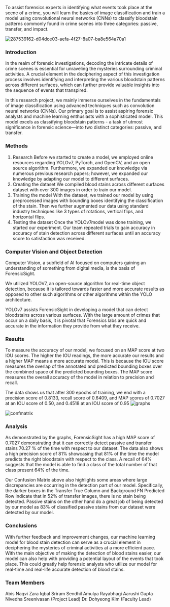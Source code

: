 
To assist forensics experts in identifying what events took place at the scene of a crime, you will learn the basics of image classification and train a model using convolutional neural networks (CNNs) to classify bloodstain patterns commonly found in crime scenes into three categories: passive, transfer, and impact.

![287539162-d04dce03-aefa-4f27-8a07-ba8e564a70a1](https://github.com/ACM-Research/ForensicSight/assets/73293294/2e58441a-b5b1-4ea2-996e-60aff1603cec)


### Introduction
In the realm of forensic investigations, decoding the intricate details of crime scenes is essential for unraveling the mysteries surrounding criminal activities. A crucial element in the deciphering aspect of this investigation process involves identifying and interpreting the various bloodstain patterns across different surfaces, which can further provide valuable insights into the sequence of events that transpired.

In this research project, we mainly immerse ourselves in the fundamentals of image classification using advanced techniques such as convolution neural networks (CNNs). Our primary goal is to assist aspiring forensic analysts and machine learning enthusiasts with a sophisticated model. This model excels as classifying bloodstain patterns - a task of utmost significance in forensic science—into two distinct categories: passive, and transfer. 

### Methods
1. Research
    Before we started to create a model,  we employed online resources regarding YOLOv7, PyTorch, and OpenCV, and an open source algorithm. Furthermore, we expanded our knowledge via numerous previous research papers; however, we expanded our knowledge by adapting our model to different surfaces.
2. Creating the dataset
    We compiled blood stains across different surfaces dataset with over 300 images in order to train our model.
3. Training the model
    With the dataset, we trained our model by using preprocessed images with bounding boxes identifying the classification of the stain. Then we further augmented our data using standard industry techniques like 3 types of rotations, vertical flips, and horizontal flips.
4. Testing the dataset
    Once the YOLOv7model was done training, we started our experiment. Our team repeated trials to gain accuracy in accuracy of stain detection across different surfaces until an accuracy score to satisfaction was received. 

### Computer Vision and Object Detection
Computer Vision, a subfield of AI focused on computers gaining an understanding of something from digital media, is the basis of ForensicSight.

We utilized YOLOV7, an open-source algorithm for real-time object detection, because it is tailored towards faster and more accurate results as opposed to other such algorithms or other algorithms within the YOLO architecture.

YOLOv7 assists ForensicSight in developing a model that can detect bloodstains across various surfaces. With the large amount of crimes that occur on a daily basis, it is pivotal that Forensics labs are quick and accurate in the information they provide from what they receive. 

### Results
To measure the accuracy of our model, we focused on an MAP score at two IOU scores. The higher the IOU readings, the more accurate our results and a higher MAP means a more accurate model. This is because the IOU score measures the overlap of the annotated and predicted bounding boxes over the combined space of the predicted bounding boxes. The MAP score measures the overall accuracy of the model in relation to precision and recall.

The data shows us that after 300 epochs of training, we end with a precision score of 0.8133, recall score of 0.6409, and MAP scores of 0.7027 at an IOU score of 0.50, and 0.4518 at an IOU score of 0.95
![graphs](https://github.com/ACM-Research/ForensicSight/assets/73293294/8e9c0470-701b-48f3-aad1-6170840a2718)

![confmatrix](https://github.com/ACM-Research/ForensicSight/assets/73293294/68ab2d2b-5bbd-4f40-89b3-acf6453ae06e)


### Analysis


As demonstrated by the graphs, ForensicSight has a high MAP score of 0.7027 demonstrating that it can correctly detect passive and transfer stains 70.27 \% of the time with respect to our dataset. The data also shows a high precision score of 81\% showcasing that 81\% of the time the model predicts the right bloodstain with respect to the class. A recall of 64\% suggests that the model is able to find a class of the total number of that class present 64\% of the time.

Our Confusion Matrix above also highlights some areas where large discrepancies are occurring in the detection part of our model. Specifically, the darker boxes in the Transfer True Column and Background FN Predicted Row indicate that in 52\% of transfer images, there is no stain being detected. Passive stains on the other hand do a great job of being detected by our model as 83\% of classified passive stains from our dataset were detected by our model.

### Conclusions
With further feedback and improvement changes, our machine learning model for blood stain detection can serve as a crucial element in deciphering the mysteries of criminal activities at a more efficient pace. With the main objective of making the detection of blood stains easier, our model can also help with providing a potential layout of the events that took place. This could greatly help forensic analysts who utilize our model for real-time and real-life accurate detection of blood stains. 

### Team Members
Abis Naqvi
Zara Iqbal
Sriram Sendhil
Amulya Rayabhagi
Aarushi Gupta
Nivedha Sreenivasan (Project Lead)
Dr. Dohyeong Kim (Faculty Lead)
